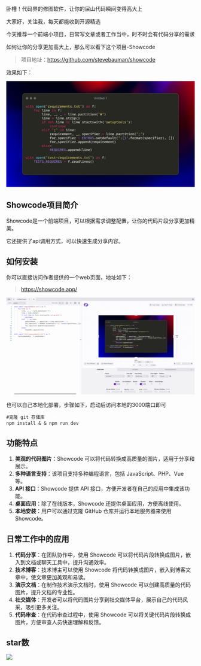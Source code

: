 卧槽！代码界的修图软件，让你的屎山代码瞬间变得高大上

大家好，关注我，每天都能收到开源精选

今天推荐一个前端小项目，日常写文章或者工作当中，时不时会有代码分享的需求

如何让你的分享更加高大上，那么可以看下这个项目-Showcode

>项目地址：https://github.com/stevebauman/showcode 

效果如下：

![](image-2.png)

## Showcode项目简介

Showcode是一个前端项目，可以根据需求调整配置，让你的代码片段分享更加精美。

它还提供了api调用方式，可以快速生成分享内容。

## 如何安装

你可以直接访问作者提供的一个web页面，地址如下：

>https://showcode.app/ 

![操作界面](image-3.png)

也可以自己本地化部署，步骤如下，启动后访问本地的3000端口即可

```
#克隆 git 存储库
npm install & & npm run dev
```


## 功能特点

1. **美观的代码图片**：Showcode 可以将代码转换成高质量的图片，适用于分享和展示。
2. **多种语言支持**：该项目支持多种编程语言，包括 JavaScript、PHP、Vue 等。
3. **API 接口**：Showcode 提供 API 接口，方便开发者在自己的应用中集成该功能。
4. **桌面应用**：除了在线版本，Showcode 还提供桌面应用，方便离线使用。
5. **本地安装**：用户可以通过克隆 GitHub 仓库并运行本地服务器来使用 Showcode。

## 日常工作中的应用
1. **代码分享**：在团队协作中，使用 Showcode 可以将代码片段转换成图片，嵌入到文档或聊天工具中，提升沟通效率。
2. **技术博客**：技术博主可以使用 Showcode 将代码转换成图片，嵌入到博客文章中，使文章更加美观和易读。
3. **演示文档**：在制作技术演示文档时，使用 Showcode 可以创建高质量的代码图片，提升文档的专业性。
4. **社交媒体**：开发者可以将代码图片分享到社交媒体平台，展示自己的代码风采，吸引更多关注。
5. **代码审查**：在代码审查过程中，使用 Showcode 可以将关键代码片段转换成图片，方便审查人员快速理解和反馈。

## star数

 ![](https://img.shields.io/github/stars/stevebauman/showcode?style=flat-square)